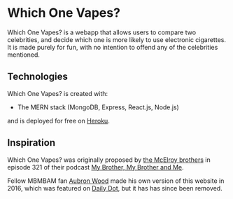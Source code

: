 # Which One Vapes?

Which One Vapes? is a webapp that allows users to compare two celebrities, and decide which one is more likely to use electronic cigarettes. It is made purely for fun, with no intention to offend any of the celebrities mentioned.

## Technologies

Which One Vapes? is created with:

* The MERN stack (MongoDB, Express, React.js, Node.js)

and is deployed for free on [Heroku](heroku.com).

## Inspiration

Which One Vapes? was originally proposed by [the McElroy brothers](https://www.themcelroy.family/) in episode 321 of their podcast [My Brother, My Brother and Me](https://maximumfun.org/episodes/my-brother-my-brother-and-me/mbmbam-321-which-one-vapes/).

Fellow MBMBAM fan [Aubron Wood](https://aubronwood.com/) made his own version of this website in 2016, which was featured on [Daily Dot](https://www.dailydot.com/unclick/which-one-vapes/), but it has has since been removed.